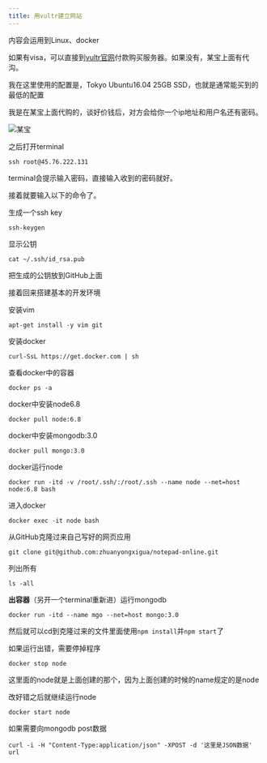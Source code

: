 ```yaml
---
title: 用vultr建立网站
---
```

内容会运用到Linux、docker

如果有visa，可以直接到[vultr官网](www.vultr.com)付款购买服务器。如果没有，某宝上面有代沟。

我在这里使用的配置是，Tokyo Ubuntu16.04 25GB SSD，也就是通常能买到的最低的配置

我是在某宝上面代购的，谈好价钱后，对方会给你一个ip地址和用户名还有密码。

![某宝](http://o7w6l6vti.bkt.clouddn.com/Screenshot_20_04_2017__8_59_PM.png)

之后打开terminal

~~~
ssh root@45.76.222.131
~~~

terminal会提示输入密码，直接输入收到的密码就好。

接着就要输入以下的命令了。

生成一个ssh key

~~~
ssh-keygen
~~~

显示公钥

~~~
cat ~/.ssh/id_rsa.pub
~~~

把生成的公钥放到GitHub上面

接着回来搭建基本的开发环境

安装vim

~~~
apt-get install -y vim git
~~~

安装docker

~~~
curl-SsL https://get.docker.com | sh
~~~

查看docker中的容器

~~~
docker ps -a
~~~

docker中安装node6.8

~~~
docker pull node:6.8
~~~

docker中安装mongodb:3.0

~~~
docker pull mongo:3.0
~~~

docker运行node

~~~
docker run -itd -v /root/.ssh/:/root/.ssh --name node --net=host node:6.8 bash
~~~

进入docker

~~~
docker exec -it node bash
~~~

从GitHub克隆过来自己写好的网页应用

~~~
git clone git@github.com:zhuanyongxigua/notepad-online.git
~~~

列出所有

~~~
ls -all
~~~

**出容器**（另开一个terminal重新进）运行mongodb

~~~
docker run -itd --name mgo --net=host mongo:3.0
~~~

然后就可以cd到克隆过来的文件里面使用`npm install`并`npm start`了

如果运行出错，需要停掉程序

~~~
docker stop node
~~~

这里面的node就是上面创建的那个，因为上面创建的时候的name规定的是node

改好错之后就继续运行node

~~~
docker start node
~~~

如果需要向mongodb post数据

~~~
curl -i -H "Content-Type:application/json" -XPOST -d '这里是JSON数据' url
~~~
